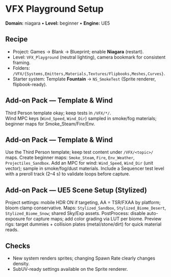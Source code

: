 # VFX Playground Setup
**Domain:** niagara • **Level:** beginner • **Engine:** UE5

## Recipe
- Project: Games → Blank → Blueprint; enable **Niagara** (restart).
- Level: `VFX_Playground` (neutral lighting), camera bookmark for consistent framing.
- Folders: `/VFX/{Systems,Emitters,Materials,Textures/Flipbooks,Meshes,Curves}`.
- Starter system: Template **Fountain** → `NS_SmokeTest` (Sprite renderer, flipbook-ready).
## Add-on Pack — Template & Wind
Third Person template okay; keep tests in `/VFX/*/`.  
Wind MPC keys (`Wind_Speed`, `Wind_Dir`) sampled in smoke/fog materials; beginner maps for Smoke_Steam/Fire/Env.
## Add-on Pack — Template & Wind
Use the Third Person template; keep test content under `/VFX/<topic>/` maps.
Create beginner maps: `Smoke_Steam`, `Fire`, `Env_Weather`, `Projectiles_Sandbox`.
Add an MPC for wind: `Wind_Speed`, `Wind_Dir` (unit vector); sample in smoke/fog/dust materials.
Include a Sequencer test level with a preroll track (2–4 s) to validate loops before capture.
## Add-on Pack — UE5 Scene Setup (Stylized)
Project settings: mobile HDR ON if targeting, AA = TSR/FXAA by platform; bloom clamp conservative.
Maps: `Stylized_Sandbox`, `Stylized_Biome_Desert`, `Stylized_Biome_Snow`; shared Sky/Exp assets.
PostProcess: disable auto-exposure for capture maps; add color grading via LUT per biome.
Preview rigs: target dummies + collision plates (metal/stone/dirt) for quick material reads.
## Checks
- New system renders sprites; changing Spawn Rate clearly changes density.
- SubUV-ready settings available on the Sprite renderer.
